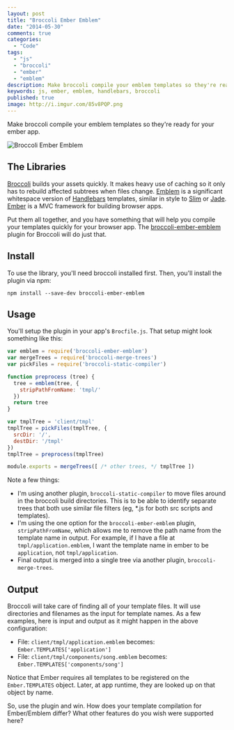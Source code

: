 ```yaml
---
layout: post
title: "Broccoli Ember Emblem"
date: "2014-05-30"
comments: true
categories:
  - "Code"
tags:
  - "js"
  - "broccoli"
  - "ember"
  - "emblem"
description: Make broccoli compile your emblem templates so they're ready for your ember app.
keywords: js, ember, emblem, handlebars, broccoli
published: true
image: http://i.imgur.com/85v8PQP.png
---
```


Make broccoli compile your emblem templates so they're ready for your ember app.

![Broccoli Ember Emblem](http://i.imgur.com/85v8PQP.png)

<!--more-->

## The Libraries

[Broccoli](https://www.npmjs.org/package/broccoli) builds your assets quickly.  It makes heavy use of caching so it only has to rebuild affected subtrees when files change.  [Emblem](http://emblemjs.com/) is a significant whitespace version of [Handlebars](http://handlebarsjs.com/) templates, similar in style to [Slim](http://slim-lang.com/) or [Jade](http://jade-lang.com/).  [Ember](http://emberjs.com/) is a MVC framework for building browser apps.

Put them all together, and you have something that will help you compile your templates quickly for your browser app.  The [broccoli-ember-emblem](https://github.com/jaketrent/broccoli-ember-emblem) plugin for Broccoli will do just that.

## Install

To use the library, you'll need broccoli installed first.  Then, you'll install the plugin via npm:

```
npm install --save-dev broccoli-ember-emblem
```

## Usage

You'll setup the plugin in your app's `Brocfile.js`.  That setup might look something like this:

```js
var emblem = require('broccoli-ember-emblem')
var mergeTrees = require('broccoli-merge-trees')
var pickFiles = require('broccoli-static-compiler')

function preprocess (tree) {
  tree = emblem(tree, {
    stripPathFromName: 'tmpl/'
  })
  return tree
}

var tmplTree = 'client/tmpl'
tmplTree = pickFiles(tmplTree, {
  srcDir: '/',
  destDir: '/tmpl'
})
tmplTree = preprocess(tmplTree)

module.exports = mergeTrees([ /* other trees, */ tmplTree ])
```

Note a few things:

- I'm using another plugin, `broccoli-static-compiler` to move files around in the broccoli build directories.  This is to be able to identify separate trees that both use similar file filters (eg, *.js for both src scripts and templates).
- I'm using the one option for the `broccoli-ember-emblem` plugin, `stripPathFromName`, which allows me to remove the path name from the template name in output.  For example, if I have a file at `tmpl/application.emblem`, I want the template name in ember to be `application`, not `tmpl/application`.
- Final output is merged into a single tree via another plugin, `broccoli-merge-trees`.

## Output

Broccoli will take care of finding all of your template files.  It will use directories and filenames as the input for template names.  As a few examples, here is input and output as it might happen in the above configuration:

- File: `client/tmpl/application.emblem` becomes: `Ember.TEMPLATES['application']`
- File: `client/tmpl/components/song.emblem` becomes: `Ember.TEMPLATES['components/song']`

Notice that Ember requires all templates to be registered on the `Ember.TEMPLATES` object.  Later, at app runtime, they are looked up on that object by name.

So, use the plugin and win.  How does your template compilation for Ember/Emblem differ?  What other features do you wish were supported here?

